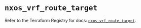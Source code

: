 # `nxos_vrf_route_target`

Refer to the Terraform Registry for docs: [`nxos_vrf_route_target`](https://registry.terraform.io/providers/ciscodevnet/nxos/0.5.10/docs/resources/vrf_route_target).
